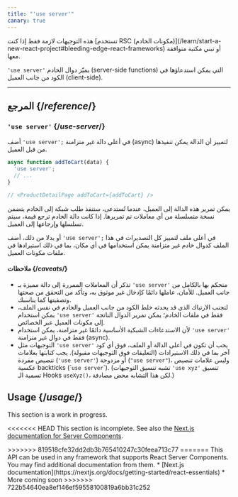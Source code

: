 ```yaml
---
title: "'use server'"
canary: true
---
```


<Canary>
هذه التوجيهات لازمة فقط إذا كنت [تستخدم RSC (مكونات الخادم)](/learn/start-a-new-react-project#bleeding-edge-react-frameworks) أو تبني مكتبة متوافقة معها.
</Canary>


<Intro>

`'use server'` يميّز دوال الخادم (server-side functions) التي يمكن استدعاؤها في الكود من جانب العميل (client-side).

</Intro>

<InlineToc />

---

## المرجع {/*reference*/}

### `'use server'` {/*use-server*/}

أضف `'use server';` في أعلى دالة غير متزامنة (async) لتمييز أن الدالة يمكن تنفيذها من قبل العميل.

```js
async function addToCart(data) {
  'use server';
  // ...
}

// <ProductDetailPage addToCart={addToCart} />
```

يمكن تمرير هذه الدالة إلى العميل، عندما تُستدعى، ستنفذ طلب شبكة إلى الخادم يتضمن نسخة متسلسلة من أي معاملات تم تمريرها. إذا كانت دالة الخادم ترجع قيمة، سيتم تسلسلها وإرجاعها إلى العميل.

أو بدلا من ذلك، أضف `'use server';` في أعلى ملف لتمييز كل التصديرات في هذا الملف كدوال خادم غير متزامنة يمكن استخدامها في أي مكان، بما في ذلك استيرادها في ملفات مكونات العميل.

#### ملاحظات {/*caveats*/}

* تذكر أن المعاملات الممررة إلى دالة مميزة بـ `'use server'` متحكم بها بالكامل من جانب العميل. للأمان، عاملها دائمًا كإدخال غير موثوق به، وتأكد من التحقق من صحتها وتصفيتها كما يناسبك.
* لتجنب الارتباك الذي قد يحدثه خلط الكود من جانب العميل والخادم في نفس الملف، يمكن استخدام `'use server'` فقط في ملفات الخادم؛ يمكن تمرير الدوال الناتجة إلى مكونات العميل عبر الخصائص.
* لأن الاستدعاءات الشبكية الأساسية دائمًا غير متزامنة، يمكن استخدام `'use server'` فقط في دوال غير متزامنة (async).
* التوجيهات مثل `'use server'` يجب أن تكون في أعلى الدالة أو الملف، فوق أي كود آخر بما في ذلك الاستيرادات (التعليقات فوق التوجيهات مقبولة). يجب كتابتها بعلامات تنصيص مفردة (`'use server'`) أو مزدوجة (`"use server"`)، وليس علامات تنصيص عكسية backticks (&#x60;`use server`&#x60;). (تشبه تنسيق التوجيهات `'use xyz'` تنسيق تسمية الـ Hooks `useXyz()`، لكن هذا التشابه محض مصادفة.)

## Usage {/*usage*/}

<Wip>
This section is a work in progress. 

<<<<<<< HEAD
This section is incomplete. See also the [Next.js documentation for Server Components](https://beta.nextjs.org/docs/rendering/server-and-client-components).

</Wip>
>>>>>>> 819518cfe32dd2db3b765410247c30feea713c77
=======
This API can be used in any framework that supports React Server Components. You may find additional documentation from them.
* [Next.js documentation](https://nextjs.org/docs/getting-started/react-essentials)
* More coming soon
</Wip>
>>>>>>> 722b54640ea8ef146ef59558100819a6bb31c252
